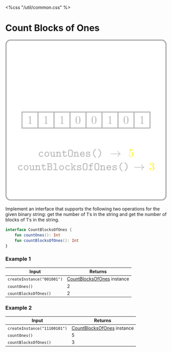 <%css "/util/common.css" %>

# Count Blocks of Ones

<div class="logo">
    <img src="../../images/count_blocks_of_ones_logo.png">
</div>

Implement an interface that supports the following two operations
for the given binary string: get the number of 1's in the string
and get the number of blocks of 1's in the string.

```Kotlin
interface CountBlocksOfOnes {
    fun countOnes(): Int
    fun countBlocksOfOnes(): Int
}
```

### Example 1

<div class="sample">

| Input                      | Returns                                                       |
|----------------------------|---------------------------------------------------------------|
| `createInstance("001001")` | [CountBlocksOfOnes](psi_element://CountBlocksOfOnes) instance |
| `countOnes()`              | 2                                                             |
| `countBlocksOfOnes()`      | 2                                                             |

</div>

### Example 2

<div class="sample">

| Input                        | Returns                                                       |
|------------------------------|---------------------------------------------------------------|
| `createInstance("11100101")` | [CountBlocksOfOnes](psi_element://CountBlocksOfOnes) instance |
| `countOnes()`                | 5                                                             |
| `countBlocksOfOnes()`        | 3                                                             |

</div>
